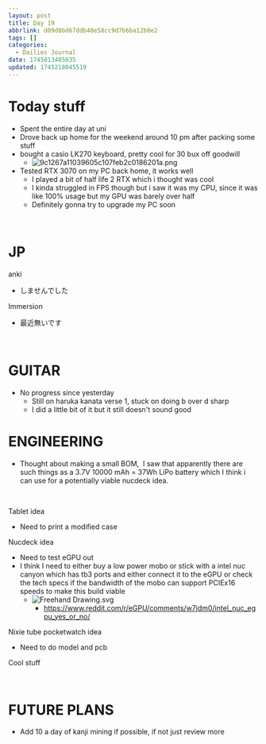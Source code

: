 ```yaml
---
layout: post
title: Day 19
abbrlink: d09d8bd67ddb48e58cc9d7b6ba12b0e2
tags: []
categories:
  - Dailies Journal
date: 1745013485035
updated: 1745218045519
---
```


# Today stuff

- Spent the entire day at uni
- Drove back up home for the weekend around 10 pm after packing some stuff
- bought a casio LK270 keyboard, pretty cool for 30 bux off goodwill
  - ![9c1267a11039605c107feb2c0186201a.png](/resources/287fffe86f3c4dadb417b3d57f878249.png)
- Tested RTX 3070 on my PC back home, it works well
  - I played a bit of half life 2 RTX which i thought was cool
  - I kinda struggled in FPS though but i saw it was my CPU, since it was like 100% usage but my GPU was barely over half
  - Definitely gonna try to upgrade my PC soon 

 

# JP

anki

- しませんでした

Immersion

- 最近無いです

 

# GUITAR

- No progress since yesterday
  - Still on haruka kanata verse 1, stuck on doing b over d sharp
  - I did a little bit of it but it still doesn't sound good

# ENGINEERING

- Thought about making a small BOM,  I saw that apparently there are such things as a 3.7V 10000 mAh = 37Wh LiPo battery which I think i can use for a potentially viable nucdeck idea.

 

Tablet idea

- Need to print a modified case

Nucdeck idea

- Need to test eGPU out
- I think I need to either buy a low power mobo or stick with a intel nuc canyon which has tb3 ports and either connect it to the eGPU or check the tech specs if the bandwidth of the mobo can support PCIEx16 speeds to make this build viable
  - ![Freehand Drawing.svg](/resources/6ab92379a1e04bef9ca2a671ccfecb28.svg)
    - <https://www.reddit.com/r/eGPU/comments/w7jdm0/intel_nuc_egpu_yes_or_no/>

Nixie tube pocketwatch idea

- Need to do model and pcb

Cool stuff

 

# FUTURE PLANS

- Add 10 a day of kanji mining if possible, if not just review more
